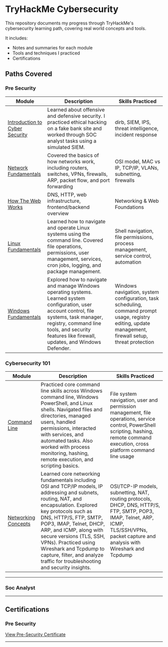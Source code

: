 # TryHackMe Cybersecurity 

This repository documents my progress through TryHackMe's cybersecurity learning path, covering real world concepts and tools.

It includes:

- Notes and summaries for each module
- Tools and techniques I practiced
- Certifications

##  Paths Covered

###  Pre Security
| Module | Description | Skills Practiced |
|--------|-------------|------------------|
| [Introduction to Cyber Security](./pre-security/introduction-to-cyber-security) | Learned about offensive and defensive security. I practiced ethical hacking on a fake bank site and worked through SOC analyst tasks using a simulated SIEM. | dirb, SIEM, IPS, threat intelligence, incident response |
| [Network Fundamentals](./pre-security/network-fundamentals) | Covered the basics of how networks work, including routers, switches, VPNs, firewalls, ARP, packet flow, and port forwarding | OSI model, MAC vs IP, TCP/IP, VLANs, subnetting, firewalls |
| [How The Web Works](./pre-security/how-the-web-works) | DNS, HTTP, web infrastructure, frontend/backend overview | Networking & Web Foundations |
[Linux Fundamentals](./pre-security/linux-fundamentals) | Learned how to navigate and operate Linux systems using the command line. Covered file operations, permissions, user management, services, cron jobs, logging, and package management. | Shell navigation, file permissions, process management, service control, automation
| [Windows Fundamentals](./pre-security/windows-fundamentals) | Explored how to navigate and manage Windows operating systems. Learned system configuration, user account control, file systems, task manager, registry, command line tools, and security features like firewall, updates, and Windows Defender. | Windows navigation, system configuration, task scheduling, command prompt usage, registry editing, update management, firewall setup, threat protection |

### Cybersecurity 101
| Module | Description | Skills Practiced |
|--------|-------------|------------------|
| [Command Line](./cybersecurity-101/command-line) | Practiced core command line skills across Windows command line, Windows PowerShell, and Linux shells. Navigated files and directories, managed users, handled permissions, interacted with services, and automated tasks. Also worked with process monitoring, hashing, remote execution, and scripting basics. | File system navigation, user and permission management, file operations, service control, PowerShell scripting, hashing, remote command execution, cross platform command line usage |
| [Networking Concepts](./cybersecurity-101/networking-concepts) | Learned core networking fundamentals including OSI and TCP/IP models, IP addressing and subnets, routing, NAT, and encapsulation. Explored key protocols such as DNS, HTTP/S, FTP, SMTP, POP3, IMAP, Telnet, DHCP, ARP, and ICMP, along with secure versions (TLS, SSH, VPNs). Practiced using Wireshark and Tcpdump to capture, filter, and analyze traffic for troubleshooting and security insights. | OSI/TCP-IP models, subnetting, NAT, routing protocols, DHCP, DNS, HTTP/S, FTP, SMTP, POP3, IMAP, Telnet, ARP, ICMP, TLS/SSH/VPNs, packet capture and analysis with Wireshark and Tcpdump
---

### Soc Analyst
---------

## Certifications

### Pre Security 
[View Pre-Security Certificate](./pre-security/certification.pdf)


---
